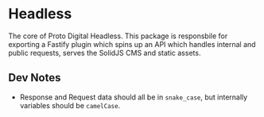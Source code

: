 # Headless

The core of Proto Digital Headless. This package is responsbile for exporting a Fastify plugin which spins up an API which handles internal and public requests, serves the SolidJS CMS and static assets.

## Dev Notes

- Response and Request data should all be in `snake_case`, but internally variables should be `camelCase`.